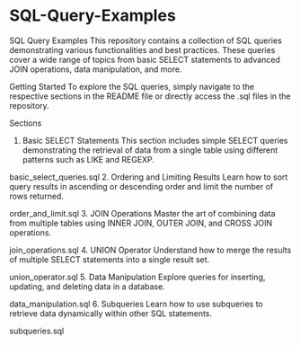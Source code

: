 # SQL-Query-Examples
SQL Query Examples
This repository contains a collection of SQL queries demonstrating various functionalities and best practices. These queries cover a wide range of topics from basic SELECT statements to advanced JOIN operations, data manipulation, and more.

Getting Started
To explore the SQL queries, simply navigate to the respective sections in the README file or directly access the .sql files in the repository.

Sections
1. Basic SELECT Statements
This section includes simple SELECT queries demonstrating the retrieval of data from a single table using different patterns such as LIKE and REGEXP.

basic_select_queries.sql
2. Ordering and Limiting Results
Learn how to sort query results in ascending or descending order and limit the number of rows returned.

order_and_limit.sql
3. JOIN Operations
Master the art of combining data from multiple tables using INNER JOIN, OUTER JOIN, and CROSS JOIN operations.

join_operations.sql
4. UNION Operator
Understand how to merge the results of multiple SELECT statements into a single result set.

union_operator.sql
5. Data Manipulation
Explore queries for inserting, updating, and deleting data in a database.

data_manipulation.sql
6. Subqueries
Learn how to use subqueries to retrieve data dynamically within other SQL statements.

subqueries.sql
